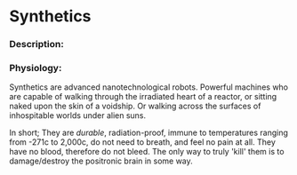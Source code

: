 # Synthetics

### Description:

### Physiology:

Synthetics are advanced nanotechnological robots. Powerful machines who are capable of walking through the irradiated heart of a reactor, or sitting naked upon the skin of a voidship. Or walking across the surfaces of inhospitable worlds under alien suns.

In short; They are *durable*, radiation-proof, immune to temperatures ranging from -271c to 2,000c, do not need to breath, and feel no pain at all. They have no blood, therefore do not bleed. The only way to truly 'kill' them is to damage/destroy the positronic brain in some way.